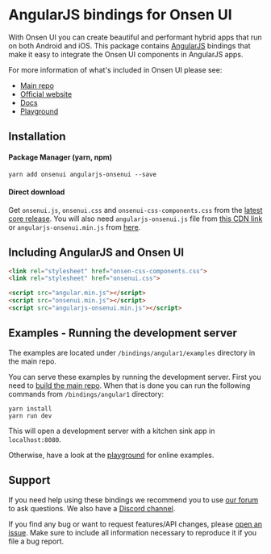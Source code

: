 # AngularJS bindings for Onsen UI

With Onsen UI you can create beautiful and performant hybrid apps that run on both Android and iOS. This package contains [AngularJS](https://angularjs.org/) bindings that make it easy to integrate the Onsen UI components in AngularJS apps.

For more information of what's included in Onsen UI please see:

* [Main repo](https://github.com/OnsenUI/OnsenUI)
* [Official website](https://onsen.io/)
* [Docs](https://onsen.io/v2/guide/angular1/)
* [Playground](https://onsen.io/playground/?framework=angular1&category=getting%20started&module=introduction)

## Installation

#### Package Manager (yarn, npm)

```
yarn add onsenui angularjs-onsenui --save
```

#### Direct download

Get `onsenui.js`, `onsenui.css` and `onsenui-css-components.css` from the [latest core release](https://github.com/OnsenUI/OnsenUI-dist/releases). You will also need `angularjs-onsenui.js` file from [this CDN link](https://unpkg.com/angularjs-onsenui) or `angularjs-onsenui.min.js` from [here](https://unpkg.com/angularjs-onsenui@latest/dist/angularjs-onsenui.min.js).

## Including AngularJS and Onsen UI

```html
<link rel="stylesheet" href="onsen-css-components.css">
<link rel="stylesheet" href="onsenui.css">

<script src="angular.min.js"></script>
<script src="onsenui.min.js"></script>
<script src="angularjs-onsenui.min.js"></script>
```

## Examples - Running the development server

The examples are located under `/bindings/angular1/examples` directory in the main repo.

You can serve these examples by running the development server. First you need to [build the main repo](https://github.com/OnsenUI/OnsenUI/blob/master/CONTRIBUTING.md#development-setup). When that is done you can run the following commands from `/bindings/angular1` directory:

```
yarn install
yarn run dev
```

This will open a development server with a kitchen sink app in `localhost:8080`.

Otherwise, have a look at the [playground](https://onsen.io/playground/?framework=angular1&category=getting%20started&module=introduction) for online examples.

## Support

If you need help using these bindings we recommend you to use [our forum](https://community.onsen.io/) to ask questions. We also have a [Discord channel](https://discordapp.com/invite/JWhBbnE).

If you find any bug or want to request features/API changes, please [open an issue](https://github.com/OnsenUI/OnsenUI/issues). Make sure to include all information necessary to reproduce it if you file a bug report.
